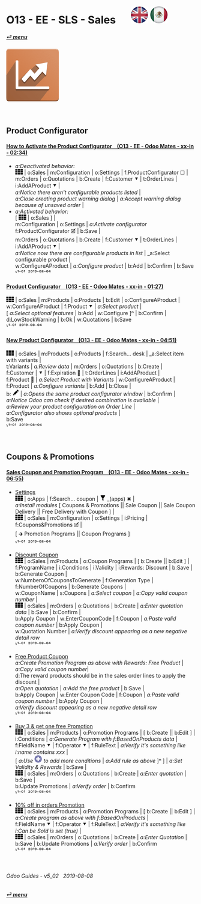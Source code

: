 # O13 - EE - SLS - Sales &nbsp;&nbsp;&nbsp;&nbsp; [![en-uk](/doc/img/en-uk_flag_button_small.png)](/en-uk/o13/ee/sls/en-uk-o13-ee-sls-sales-guides.md) [ ![es-mx](/doc/img/es-mx_flag_button_small.png)](/es-mx/o13/ee/sls/es-mx-o13-ee-sls-sales-guides.md)
#### [_&#x23CE; menu_](/en-uk/o13/ee/en-uk-o13-ee-guides-menu.md)  
### ![sls](/doc/img/sale.png)
[ⱽ¹²³⁴⁵⁶⁷⁸⁹⁰⁻]: # (ⱽ¹²³⁴⁵⁶⁷⁸⁹⁰⁻)

<br>

## Product Configurator

#### [How to Activate the Product Configurator &nbsp;&nbsp; (O13 - EE - Odoo Mates - xx-in - 02:34)](https://youtube.com/embed/DWmOGxmof_U?autoplay=1&start=0&end=0&rel=0)
- _a:Deactivated behavior:_  
  ![apps](/doc/img/apps.png) | o:Sales | m:Configuration | o:Settings | f:ProductConfigurator &#x2610; |  
  m:Orders | o:Quotations | b:Create | f:Customer &#x2BC6; | t:OrderLines | i:AddAProduct &#x2BC6; |  
  _a:Notice there aren't configurable products listed_ |  
  _a:Close creating product warning dialog_ | _a:Accept warning dialog because of unsaved order_ |  
- _a:Activated behavior:_  
  \[ ![apps](/doc/img/apps.png) | o:Sales ] |  
  m:Configuration | o:Settings | _a:Activate configurator_ f:ProductConfigurator &#x1F5F9; | b:Save |  
  m:Orders | o:Quotations | b:Create | f:Customer &#x2BC6; | t:OrderLines | i:AddAProduct &#x2BC6; |  
  _a:Notice now there are configurable products in list_ | _a:Select configurable product |  
  w:ConfigureAProduct | _a:Configure product_ | b:Add | b:Confirm | b:Save  
  ⱽ¹⁻⁰¹ &nbsp;²⁰¹⁹⁻⁰⁸⁻⁰⁴

#### [Product Configurator &nbsp;&nbsp; (O13 - EE - Odoo Mates - xx-in - 01:27)](https://youtube.com/embed/W9Ncu2mwqHQ?autoplay=1&start=0&end=0&rel=0)
  ![apps](/doc/img/apps.png) | o:Sales | m:Products | o:Products | b:Edit | o:ConfigureAProduct | w:ConfigureAProduct | f:Product &#x2BC6; | _a:Select product_ |  
  \[ _a:Select optional features_ | b:Add | w:Configure \]&#x207F; | b:Confirm | d:LowStockWarning | b:Ok | w:Quotations | b:Save  
  ⱽ¹⁻⁰¹ &nbsp;²⁰¹⁹⁻⁰⁸⁻⁰⁴

#### [New Product Configurator &nbsp;&nbsp; (O13 - EE - Odoo Mates - xx-in - 04:51)](https://youtube.com/embed/TgAbV7xG2wo?autoplay=1&start=18&end=0&rel=0)
  ![apps](/doc/img/apps.png) | o:Sales | m:Products | o:Products | f:Search... desk | _a:Select item with variants |  
  t:Variants | _a:Review data_ | m:Orders | o:Quotations | b:Create |  
  f:Customer | &#x2BC6; | f:Expiration &#x1F4C5; | t:OrderLines | i:AddAProduct |  
  f:Product &#x1F4C5; | _a:Select Product with Variants_ | w:ConfigureAProduct | f:Product | _a:Configure variants_ | b:Add | b:Close |  
  b: ![edit](/doc/img/edit.png) | _a:Opens the same product configurator window_ | b:Confirm |  
  _a:Notice Odoo can check if desired combination is available_ |  
  _a:Review your product configuration on Order Line_ |  
  _a:Configurator also shows optional products_ |  
  b:Save  
  ⱽ¹⁻⁰¹ &nbsp;²⁰¹⁹⁻⁰⁸⁻⁰⁴

<br>

## Coupons & Promotions

#### [Sales Coupon and Promotion Program &nbsp;&nbsp; (O13 - EE - Odoo Mates - xx-in - 06:55)](https://youtube.com/embed/JF5JYktZV3E?autoplay=1&start=0&end=0&rel=0&nocount)

- [Settings](https://youtube.com/embed/JF5JYktZV3E?autoplay=1&start=0&end=31&rel=0)  
  ![apps](/doc/img/apps.png) | o:Apps | f:Search... coupon | ![filter](/doc/img/filter.png) _(apps) &#x2716; |  
  _a:Install modules_ \[ Coupons & Promotions || Sale Coupon || Sale Coupon Delivery || Free Delivery with Coupon \] |  
  ![apps](/doc/img/apps.png) | o:Sales | m:Configuration | o:Settings | i:Pricing | f:Coupons&Promotions &#x1F5F9; |  
  \[ &#x1F872; Promotion Programs || Coupon Programs \]  
  ⱽ¹⁻⁰¹ &nbsp;²⁰¹⁹⁻⁰⁸⁻⁰⁴

- [Discount Coupon](https://youtube.com/embed/JF5JYktZV3E?autoplay=1&start=31&end=127&rel=0)  
  ![apps](/doc/img/apps.png) | o:Sales | m:Products | o:Coupon Programs | \[ b:Create || b:Edit \] |  
  f:ProgramName | i:Conditions | i:Validity | i:Rewards: Discount | b:Save | b:Generate Coupon |  
  w:NumberoOfCouponsToGenerate | f:Generation Type | f:NumberOfCoupons | b:Generate Coupons |  
  w:CouponName | s:Coupons | _a:Select coupon_ | _a:Copy valid coupon number_ |  
  ![apps](/doc/img/apps.png) | o:Sales | m:Orders | o:Quotations | b:Create | _a:Enter quotation data_ | b:Save | b:Confirm |  
  b:Apply Coupon | w:EnterCouponCode | f:Coupon | _a:Paste valid coupon number_ | b:Apply Coupon  |  
  w:Quotation Number | _a:Verify discount appearing as a new negative detail row_  
  ⱽ¹⁻⁰¹ &nbsp;²⁰¹⁹⁻⁰⁸⁻⁰⁴

- [Free Product Coupon](https://youtube.com/embed/JF5JYktZV3E?autoplay=1&start=127&end=228&rel=0)  
  _a:Create Promotion Program as above with Rewards: Free Product_ | _a:Copy valid coupon number_|  
  d:The reward products should be in the sales order lines to apply the discount |  
  _a:Open quotation_ | _a:Add the free product_ | b:Save |  
  b:Apply Coupon | w:Enter Coupon Code | f:Coupon | _a:Paste valid coupon number_ | b:Apply Coupon  |  
  _a:Verify discount appearing as a new negative detail row_  
  ⱽ¹⁻⁰¹ &nbsp;²⁰¹⁹⁻⁰⁸⁻⁰⁴

- [Buy 3 & get one free Promotion](https://youtube.com/embed/JF5JYktZV3E?autoplay=1&start=228&end=320&rel=0)  
  ![apps](/doc/img/apps.png) | o:Sales | m:Products | o:Promotion Programs | \[ b:Create || b:Edit \] |  
  i:Conditions | _a:Generate Program with f:BasedOnProducts data_ |  
  f:FieldName &#x2BC6; | f:Operator &#x2BC6; | f:RuleText | _a:Verify it's something like i:name contains xxx_ |  
  \[ _a:Use ![add](/doc/img/button_add.png) to add more conditions_ | _a:Add rule as above_ ]&#x207F; \] | _a:Set Validity & Rewards_ | b:Save |  
  ![apps](/doc/img/apps.png) | o:Sales | m:Orders | o:Quotations | b:Create | _a:Enter quotation_ | b:Save |  
  b:Update Promotions | _a:Verify order_ | b:Confirm   
  ⱽ¹⁻⁰¹ &nbsp;²⁰¹⁹⁻⁰⁸⁻⁰⁴

- [10% off in orders Promotion](https://youtube.com/embed/JF5JYktZV3E?autoplay=1&start=320&end=0&rel=0)  
  ![apps](/doc/img/apps.png) | o:Sales | m:Products | o:Promotion Programs | \[ b:Create || b:Edit \] | _a:Create program as above with f:BasedOnProducts_ |  
  f:FieldName &#x2BC6; | f:Operator &#x2BC6; | f:RuleText | _a:Verify it's something like i:Can be Sold is set (true)_ |  
  ![apps](/doc/img/apps.png) | o:Sales | m:Orders | o:Quotations | b:Create | _a:Enter Quotation_ | b:Save | b:Update Promotions | _a:Verify order_ | b:Confirm   
  ⱽ¹⁻⁰¹ &nbsp;²⁰¹⁹⁻⁰⁸⁻⁰⁴

<br>

###### Odoo Guides - v5_02 &nbsp; 2019-08-08  
**[_&#x23CE; menu_](/en-uk/o13/ee/en-uk-o13-ee-guides-menu.md)**  
